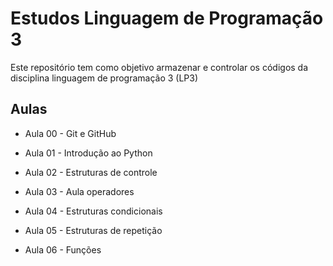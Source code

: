 # Estudos Linguagem de Programação 3

Este repositório tem como objetivo armazenar e controlar os códigos da disciplina linguagem de programação 3 (LP3)

## Aulas

- Aula 00 - Git e GitHub

- Aula 01 - Introdução ao Python 

- Aula 02 - Estruturas de controle

- Aula 03 - Aula operadores

- Aula 04 - Estruturas condicionais

- Aula 05 - Estruturas de repetição

- Aula 06 - Funções